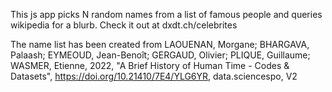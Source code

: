 This js app picks N random names from a list of famous people and queries wikipedia for a blurb. Check it out at dxdt.ch/celebrites

The name list has been created from LAOUENAN, Morgane; BHARGAVA, Palaash; EYMEOUD, Jean-Benoît; GERGAUD, Olivier; PLIQUE, Guillaume; WASMER, Etienne, 2022, "A Brief History of Human Time - Codes & Datasets", https://doi.org/10.21410/7E4/YLG6YR, data.sciencespo, V2 